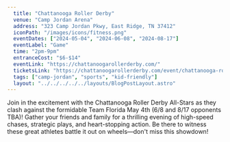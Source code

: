 ```yaml
---
  title: "Chattanooga Roller Derby"
  venue: "Camp Jordan Arena"
  address: "323 Camp Jordan Pkwy, East Ridge, TN 37412"
  iconPath: "/images/icons/fitness.png"
  eventDates: ["2024-05-04", "2024-06-08", "2024-08-17"]
  eventLabel: "Game"
  time: "2pm-9pm"
  entranceCost: "$6-$14"
  eventLink: "https://chattanoogarollerderby.com/"
  ticketsLink: "https://chattanoogarollerderby.com/event/chattanooga-roller-derby-home/"
  tags: ["camp-jordan", "sports", "kid-friendly"]
  layout: "../../../../../layouts/BlogPostLayout.astro"
---
```


Join in the excitement with the Chattanooga Roller Derby All-Stars as they clash against the formidable Team Florida May 4th (6/8 and 8/17 opponents TBA)! Gather your friends and family for a thrilling evening of high-speed chases, strategic plays, and heart-stopping action. Be there to witness these great athletes battle it out on wheels—don't miss this showdown! 
